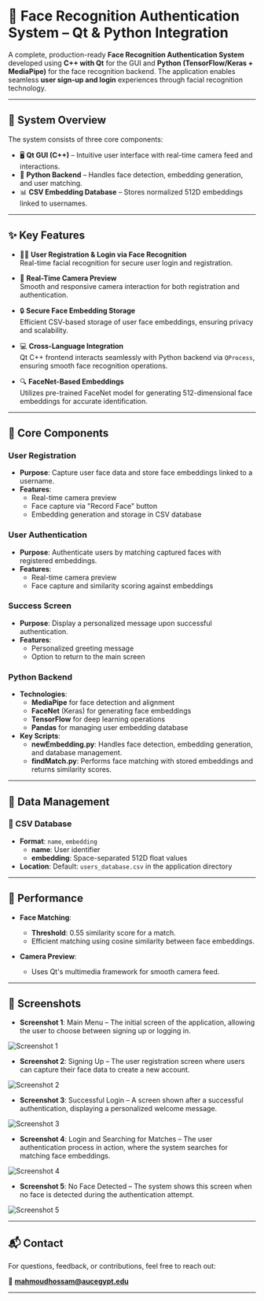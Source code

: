 # 🔐 Face Recognition Authentication System – Qt & Python Integration

A complete, production-ready **Face Recognition Authentication System** developed using **C++ with Qt** for the GUI and **Python (TensorFlow/Keras + MediaPipe)** for the face recognition backend. The application enables seamless **user sign-up and login** experiences through facial recognition technology.

---

## 🧠 System Overview

The system consists of three core components:

- 🖥️ **Qt GUI (C++)** – Intuitive user interface with real-time camera feed and interactions.  
- 🧠 **Python Backend** – Handles face detection, embedding generation, and user matching.  
- 📊 **CSV Embedding Database** – Stores normalized 512D embeddings linked to usernames.

---

## ✨ Key Features

- 🧍‍♂️ **User Registration & Login via Face Recognition**  
  Real-time facial recognition for secure user login and registration.

- 🎥 **Real-Time Camera Preview**  
  Smooth and responsive camera interaction for both registration and authentication.

- 🔒 **Secure Face Embedding Storage**  
  Efficient CSV-based storage of user face embeddings, ensuring privacy and scalability.

- 💻 **Cross-Language Integration**  
  Qt C++ frontend interacts seamlessly with Python backend via `QProcess`, ensuring smooth face recognition operations.

- 🔍 **FaceNet-Based Embeddings**  
  Utilizes pre-trained FaceNet model for generating 512-dimensional face embeddings for accurate identification.

---

## 🔧 Core Components

### User Registration
- **Purpose**: Capture user face data and store face embeddings linked to a username.
- **Features**: 
  - Real-time camera preview
  - Face capture via "Record Face" button
  - Embedding generation and storage in CSV database

### User Authentication
- **Purpose**: Authenticate users by matching captured faces with registered embeddings.
- **Features**: 
  - Real-time camera preview
  - Face capture and similarity scoring against embeddings

### Success Screen
- **Purpose**: Display a personalized message upon successful authentication.
- **Features**: 
  - Personalized greeting message
  - Option to return to the main screen

### Python Backend
- **Technologies**: 
  - **MediaPipe** for face detection and alignment
  - **FaceNet** (Keras) for generating face embeddings
  - **TensorFlow** for deep learning operations
  - **Pandas** for managing user embedding database
- **Key Scripts**: 
  - **newEmbedding.py**: Handles face detection, embedding generation, and database management.
  - **findMatch.py**: Performs face matching with stored embeddings and returns similarity scores.

---

## 💾 Data Management

### 📂 CSV Database
- **Format**: `name`, `embedding`
  - **name**: User identifier
  - **embedding**: Space-separated 512D float values
- **Location**: Default: `users_database.csv` in the application directory

---

## 🧪 Performance

- **Face Matching**:  
  - **Threshold**: 0.55 similarity score for a match.
  - Efficient matching using cosine similarity between face embeddings.

- **Camera Preview**:  
  - Uses Qt's multimedia framework for smooth camera feed.

---

## 📸 Screenshots

- **Screenshot 1**: Main Menu – The initial screen of the application, allowing the user to choose between signing up or logging in.

![Screenshot 1](screenshots/1.PNG)

- **Screenshot 2**: Signing Up – The user registration screen where users can capture their face data to create a new account.

![Screenshot 2](screenshots/2.png)

- **Screenshot 3**: Successful Login – A screen shown after a successful authentication, displaying a personalized welcome message.

![Screenshot 3](screenshots/3.PNG)

- **Screenshot 4**: Login and Searching for Matches – The user authentication process in action, where the system searches for matching face embeddings.

![Screenshot 4](screenshots/4.png)

- **Screenshot 5**: No Face Detected – The system shows this screen when no face is detected during the authentication attempt.

![Screenshot 5](screenshots/5.PNG)


---



## 📬 Contact

For questions, feedback, or contributions, feel free to reach out:

📧 **mahmoudhossam@aucegypt.edu**

---
